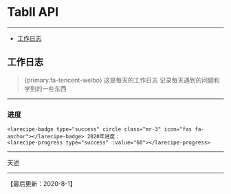 # Tabll API

---

- [工作日志](#section-1)

<a name="section-1"></a>
## 工作日志

> {primary.fa-tencent-weibo} 这是每天的工作日志
> 记录每天遇到的问题和学到的一些东西

---

### 进度

<larecipe-card shadow>

    <larecipe-badge type="success" circle class="mr-3" icon="fas fa-anchor"></larecipe-badge> 2020年进度：
    <larecipe-progress type="success" :value="60"></larecipe-progress>

</larecipe-card>

---

<larecipe-badge type="primary" circle icon="fa fa-user"></larecipe-badge>
<larecipe-badge type="danger" rounded>天述</larecipe-badge>

---

【最后更新：2020-8-1】 
